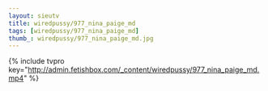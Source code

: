 ```yaml
--- 
layout: sieutv
title: wiredpussy/977_nina_paige_md
tags: [wiredpussy/977_nina_paige_md]
thumb_: wiredpussy/977_nina_paige_md.jpg
---
```

{% include tvpro key="http://admin.fetishbox.com/_content/wiredpussy/977_nina_paige_md.mp4" %} 
